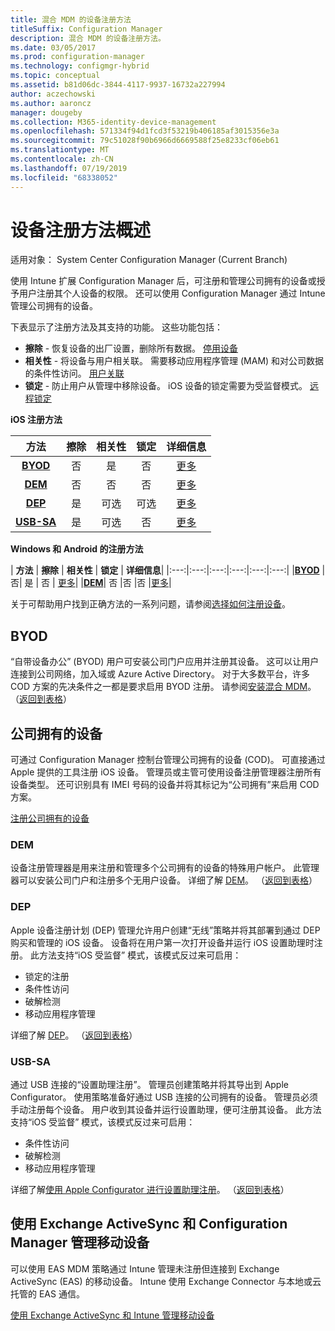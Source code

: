 ```yaml
---
title: 混合 MDM 的设备注册方法
titleSuffix: Configuration Manager
description: 混合 MDM 的设备注册方法。
ms.date: 03/05/2017
ms.prod: configuration-manager
ms.technology: configmgr-hybrid
ms.topic: conceptual
ms.assetid: b81d06dc-3844-4117-9937-16732a227994
author: aczechowski
ms.author: aaroncz
manager: dougeby
ms.collection: M365-identity-device-management
ms.openlocfilehash: 571334f94d1fcd3f53219b406185af3015356e3a
ms.sourcegitcommit: 79c51028f90b6966d6669588f25e8233cf06eb61
ms.translationtype: MT
ms.contentlocale: zh-CN
ms.lasthandoff: 07/19/2019
ms.locfileid: "68338052"
---
```

# <a name="overview-of-device-enrollment-methods"></a>设备注册方法概述

适用对象：  System Center Configuration Manager (Current Branch)

使用 Intune 扩展 Configuration Manager 后，可注册和管理公司拥有的设备或授予用户注册其个人设备的权限。 还可以使用 Configuration Manager 通过 Intune 管理公司拥有的设备。

下表显示了注册方法及其支持的功能。 这些功能包括：
- **擦除** - 恢复设备的出厂设置，删除所有数据。 [停用设备](../deploy-use/wipe-lock-reset-devices.md)
- **相关性** - 将设备与用户相关联。 需要移动应用程序管理 (MAM) 和对公司数据的条件性访问。 [用户关联](../deploy-use/user-affinity-for-hybrid-managed-devices.md)
- **锁定** - 防止用户从管理中移除设备。 iOS 设备的锁定需要为受监督模式。 [远程锁定](../deploy-use/wipe-lock-reset-devices.md#remote-lock)

**iOS 注册方法**

| **方法** | **擦除** | **相关性** | **锁定** | **详细信息** |
|:---:|:---:|:---:|:---:|:---:|
|**[BYOD](#byod)** | 否| 是 | 否 | [更多](../deploy-use/enable-platform-enrollment.md)|
|**[DEM](#dem)**| 否 |否 |否 | [更多](../deploy-use/enroll-devices-with-device-enrollment-manager.md)|
|**[DEP](#dep)**| 是 | 可选 | 可选|[更多](../deploy-use/ios-device-enrollment-program-for-hybrid.md)|
|**[USB-SA](#usb-sa)**| 是 | 可选 | 否| [更多](../deploy-use/ios-hybrid-enrollment-using-apple-configurator.md)|

**Windows 和 Android 的注册方法**

| **方法** | **擦除** | **相关性** | **锁定** | **详细信息**|
|:---:|:---:|:---:|:---:|:---:|:---:|
|**[BYOD](#byod)** | 否| 是 | 否 | [更多](../deploy-use/enroll-hybrid-windows.md)|
|**[DEM](#dem)**| 否 |否 |否 |[更多](../deploy-use/enroll-devices-with-device-enrollment-manager.md)|

关于可帮助用户找到正确方法的一系列问题，请参阅[选择如何注册设备](/intune/get-started/choose-how-to-enroll-devices1)。

## <a name="byod"></a>BYOD
“自带设备办公” (BYOD) 用户可安装公司门户应用并注册其设备。 这可以让用户连接到公司网络，加入域或 Azure Active Directory。 对于大多数平台，许多 COD 方案的先决条件之一都是要求启用 BYOD 注册。 请参阅[安装混合 MDM](../deploy-use/setup-hybrid-mdm.md)。 （[返回到表格](#overview-of-device-enrollment-methods)）

## <a name="corporate-owned-devices"></a>公司拥有的设备
可通过 Configuration Manager 控制台管理公司拥有的设备 (COD)。 可直接通过 Apple 提供的工具注册 iOS 设备。 管理员或主管可使用设备注册管理器注册所有设备类型。 还可识别具有 IMEI 号码的设备并将其标记为“公司拥有”来启用 COD 方案。

[注册公司拥有的设备](../deploy-use/enroll-company-owned-devices.md)

### <a name="dem"></a>DEM
设备注册管理器是用来注册和管理多个公司拥有的设备的特殊用户帐户。 此管理器可以安装公司门户和注册多个无用户设备。 详细了解 [DEM](../deploy-use/enroll-devices-with-device-enrollment-manager.md)。 （[返回到表格](#overview-of-device-enrollment-methods)）

### <a name="dep"></a>DEP
Apple 设备注册计划 (DEP) 管理允许用户创建“无线”策略并将其部署到通过 DEP 购买和管理的 iOS 设备。 设备将在用户第一次打开设备并运行 iOS 设置助理时注册。 此方法支持“iOS 受监督”  模式，该模式反过来可启用：
- 锁定的注册
- 条件性访问
- 破解检测
- 移动应用程序管理

详细了解 [DEP](../deploy-use/ios-device-enrollment-program-for-hybrid.md)。 （[返回到表格](#overview-of-device-enrollment-methods)）

### <a name="usb-sa"></a>USB-SA
通过 USB 连接的“设置助理注册”。 管理员创建策略并将其导出到 Apple Configurator。 使用策略准备好通过 USB 连接的公司拥有的设备。 管理员必须手动注册每个设备。 用户收到其设备并运行设置助理，便可注册其设备。 此方法支持“iOS 受监督”  模式，该模式反过来可启用：
- 条件性访问
- 破解检测
- 移动应用程序管理

详细了解[使用 Apple Configurator 进行设置助理注册](../deploy-use/ios-hybrid-enrollment-using-apple-configurator.md)。 （[返回到表格](#overview-of-device-enrollment-methods)）

## <a name="mobile-device-management-with-exchange-activesync-and-configuration-manager"></a>使用 Exchange ActiveSync 和 Configuration Manager 管理移动设备
可以使用 EAS MDM 策略通过 Intune 管理未注册但连接到 Exchange ActiveSync (EAS) 的移动设备。 Intune 使用 Exchange Connector 与本地或云托管的 EAS 通信。

[使用 Exchange ActiveSync 和 Intune 管理移动设备](../deploy-use/manage-mobile-devices-with-exchange-activesync.md)
